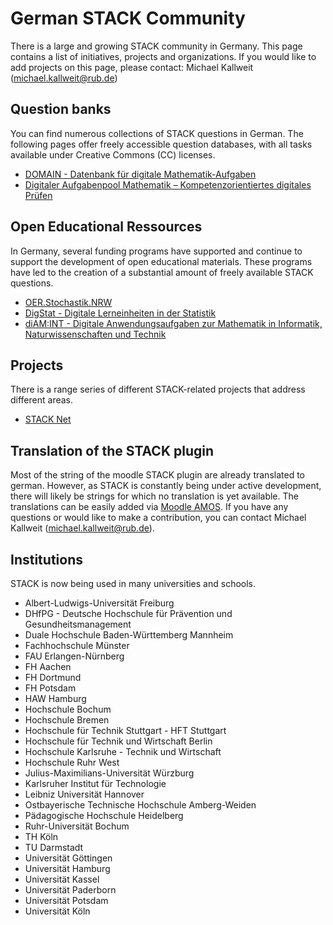 # German STACK Community

There is a large and growing STACK community in Germany. This page contains a list of initiatives, projects and organizations.
If you would like to add projects on this page, please contact: Michael Kallweit (michael.kallweit@rub.de)

## Question banks
You can find numerous collections of STACK questions in German. The following pages offer freely accessible question databases, with all tasks available under Creative Commons (CC) licenses.

- [DOMAIN - Datenbank für digitale Mathematik-Aufgaben](http://db.ak-mathe-digital.de/)
- [Digitaler Aufgabenpool Mathematik – Kompetenzorientiertes digitales Prüfen](https://aufgabenpool.th-koeln.de/)

## Open Educational Ressources
In Germany, several funding programs have supported and continue to support the development of open educational materials. These programs have led to the creation of a substantial amount of freely available STACK questions.

- [OER.Stochastik.NRW](https://open.ruhr-uni-bochum.de/lernangebot/oer-stochastik-nrw)
- [DigStat - Digitale Lerneinheiten in der Statistik](https://www.uni-siegen.de/start/news/oeffentlichkeit/974194.html)
- [diAM:INT - Digitale Anwendungsaufgaben zur Mathematik in Informatik, Naturwissenschaften und Technik](https://www.w-hs.de/hochschule/lehren-an-der-wh/innovative-lehrprojekte/diamint/)

## Projects
There is a range series of different STACK-related projects that address different areas.

- [STACK Net](https://www.oth-aw.de/forschung/forschungsprofil/forschungs-und-entwicklungsprojekte/stack-net/eckdaten-des-projektes/)

## Translation of the STACK plugin
Most of the string of the moodle STACK plugin are already translated to german. However, as STACK is constantly being under active development, there will likely be strings for which no translation is yet available. The translations can be easily added via [Moodle AMOS](https://lang.moodle.org). If you have any questions or would like to make a contribution, you can contact Michael Kallweit (michael.kallweit@rub.de).

## Institutions
STACK is now being used in many universities and schools.

- Albert-Ludwigs-Universität Freiburg
- DHfPG - Deutsche Hochschule für Prävention und Gesundheitsmanagement
- Duale Hochschule Baden-Württemberg Mannheim
- Fachhochschule Münster
- FAU Erlangen-Nürnberg
- FH Aachen
- FH Dortmund
- FH Potsdam
- HAW Hamburg
- Hochschule Bochum
- Hochschule Bremen
- Hochschule für Technik Stuttgart - HFT Stuttgart
- Hochschule für Technik und Wirtschaft Berlin
- Hochschule Karlsruhe - Technik und Wirtschaft
- Hochschule Ruhr West
- Julius-Maximilians-Universität Würzburg
- Karlsruher Institut für Technologie
- Leibniz Universität Hannover
- Ostbayerische Technische Hochschule Amberg-Weiden
- Pädagogische Hochschule Heidelberg
- Ruhr-Universität Bochum
- TH Köln
- TU Darmstadt
- Universität Göttingen
- Universität Hamburg
- Universität Kassel
- Universität Paderborn
- Universität Potsdam
- Universität Köln